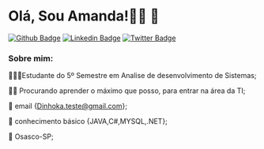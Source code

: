 # Olá, Sou Amanda!👩‍💻 👋

[![Github Badge](https://img.shields.io/badge/-Github-000?style=flat-square&logo=Github&logoColor=white&link=https://github.com/dinhoka)](https://github.com/dinhoka)
[![Linkedin Badge](https://img.shields.io/badge/-LinkedIn-blue?style=flat-square&logo=Linkedin&logoColor=white&link=https://https://www.linkedin.com/in/amandacarolinaamaral/)](https://www.linkedin.com/in/amandacarolinaamaral/)
[![Twitter Badge](https://img.shields.io/badge/-Twitter-1ca0f1?style=flat-square&labelColor=1ca0f1&logo=twitter&logoColor=white&link=https://twitter.com/dinhoka)](https://twitter.com/dinhoka)


### Sobre mim:


👨🏼‍🏫Estudante do 5º Semestre em Analise de desenvolvimento de Sistemas;

✍🏼 Procurando aprender o máximo que posso, para entrar na área da TI;

💬 email {Dinhoka.teste@gmail.com};

🚀 conhecimento básico {JAVA,C#,MYSQL,.NET};

🏡 Osasco-SP;
